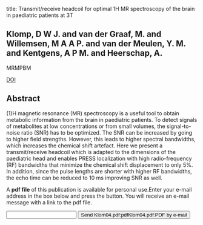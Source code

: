title: Transmit/receive headcoil for optimal 1H MR spectroscopy of the brain in paediatric patients at 3T

## Klomp, D W J. and van der Graaf, M. and Willemsen, M A A P. and van der Meulen, Y. M. and Kentgens, A P M. and Heerschap, A.
MRMPBM

<a href="https://doi.org/10.1007/s10334-004-0039-7">DOI</a>

## Abstract
(1)H magnetic resonance (MR) spectroscopy is a useful tool to obtain metabolic information from the brain in paediatric patients. To detect signals of metabolites at low concentrations or from small volumes, the signal-to-noise ratio (SNR) has to be optimized. The SNR can be increased by going to higher field strengths. However, this leads to higher spectral bandwidths, which increases the chemical shift artefact. Here we present a transmit/receive headcoil which is adapted to the dimensions of the paediatric head and enables PRESS localization with high radio-frequency (RF) bandwidths that minimize the chemical shift displacement to only 5%. In addition, since the pulse lengths are shorter with higher RF bandwidths, the echo time can be reduced to 10 ms improving SNR as well.

A <b>pdf file</b> of this publication is available for personal use.Enter your e-mail address in the box below and press the button. You will receive an e-mail message with a link to the pdf file.
<form action="sender.php">  <input type="text" name="email">  <input type="submit" value="Send Klom04.pdf:pdfKlom04.pdf:PDF by e-mail"></form>